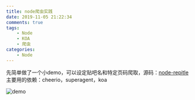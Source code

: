 ```yaml
---
title: node爬虫实践
date: 2019-11-05 21:22:34
comments: true
tags:
    - Node
    - KOA
    - 爬虫
categories:
    - Node
---
```

先简单做了一个小demo，可以设定贴吧名和特定页码爬取，源码：[node-repitle](https://github.com/okaychen/NetworkMonitoring)
主要用的依赖：cheerio，superagent，koa

<!-- more -->

![demo](https://www.chenqaq.com/assets/images/node_cheerio01.png)

